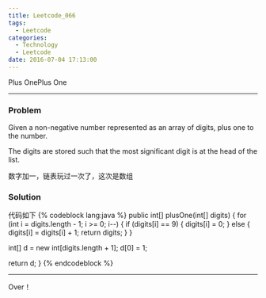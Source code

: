 ```yaml
---
title: Leetcode_066
tags:
  - Leetcode
categories:
  - Technology
  - Leetcode
date: 2016-07-04 17:13:00
---
```

Plus OnePlus One
<!-- more -->

***

### Problem
Given a non-negative number represented as an array of digits, plus one to the number.

The digits are stored such that the most significant digit is at the head of the list.

数字加一，链表玩过一次了，这次是数组


### Solution
代码如下
{% codeblock lang:java  %}
public int[] plusOne(int[] digits) {
  for (int i = digits.length - 1; i >= 0; i--) {
    if (digits[i] == 9) {
      digits[i] = 0;
    } else {
      digits[i] = digits[i] + 1;
      return digits;
    }
  }

  int[] d = new int[digits.length + 1];
  d[0] = 1;

  return d;
}
{% endcodeblock %}


*** 

Over！










































